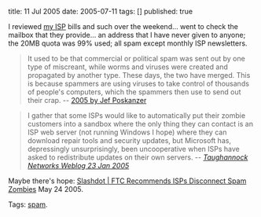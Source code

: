 title: 11 Jul 2005
date: 2005-07-11
tags: []
published: true

I reviewed <a href="http://www.everestkc.net/">my ISP</a> bills and such over the weekend... went to check the mailbox that they provide... an address that I have never given to anyone; the 20MB quota was 99% used; all spam except monthly ISP newsletters.

<p> <blockquote>
It used to be that commercial or political spam was sent out by one type of miscreant, while worms and viruses were created and propagated by another type. These days, the two have merged. This is because spammers are using viruses to take control of thousands of people's computers, which the spammers then use to send out their crap. -- <a href="http://www.acme.com/mail_filtering/conclusions.html#same">2005 by Jef Poskanzer</a>
</blockquote>

<p> <blockquote>I gather that some ISPs would like to automatically put their zombie customers into a sandbox where the only thing they can contact is an ISP web server (not running Windows I hope) where they can download repair tools and security updates, but Microsoft has, depressingly unsurprisingly, been uncooperative when ISPs have asked to redistribute updates on their own servers.
-- <em>
<a href="http://weblog.taugh.com/msspam.html?seemore=y">Taughannock Networks Weblog 23 Jan 2005</a>
</em>
</blockquote>

<p> Maybe there's hope: <a href="https://it.slashdot.org/article.pl?sid=05/05/24/2134239&tid=111&tid=172&tid=103">Slashdot | FTC Recommends ISPs Disconnect Spam Zombies</a> May 24 2005.

<p> Tags: <a href="https://del.icio.us/connolly/spam">spam</a>.
